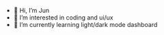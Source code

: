 - 👋 Hi, I’m Jun
- 👀 I’m interested in coding and ui/ux
- 🌱 I’m currently learning light/dark mode dashboard

<!---
junguillermo/junguillermo is a ✨ special ✨ repository because its `README.md` (this file) appears on your GitHub profile.
You can click the Preview link to take a look at your changes.
--->
